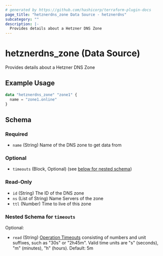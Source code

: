```yaml
---
# generated by https://github.com/hashicorp/terraform-plugin-docs
page_title: "hetznerdns_zone Data Source - hetznerdns"
subcategory: ""
description: |-
  Provides details about a Hetzner DNS Zone
---
```


# hetznerdns_zone (Data Source)

Provides details about a Hetzner DNS Zone

## Example Usage

```terraform
data "hetznerdns_zone" "zone1" {
  name = "zone1.online"
}
```

<!-- schema generated by tfplugindocs -->
## Schema

### Required

- `name` (String) Name of the DNS zone to get data from

### Optional

- `timeouts` (Block, Optional) (see [below for nested schema](#nestedblock--timeouts))

### Read-Only

- `id` (String) The ID of the DNS zone
- `ns` (List of String) Name Servers of the zone
- `ttl` (Number) Time to live of this zone

<a id="nestedblock--timeouts"></a>
### Nested Schema for `timeouts`

Optional:

- `read` (String) [Operation Timeouts](https://developer.hashicorp.com/terraform/language/resources/syntax#operation-timeouts) consisting of
numbers and unit suffixes, such as "30s" or "2h45m".
Valid time units are "s" (seconds), "m" (minutes), "h" (hours). Default: 5m
